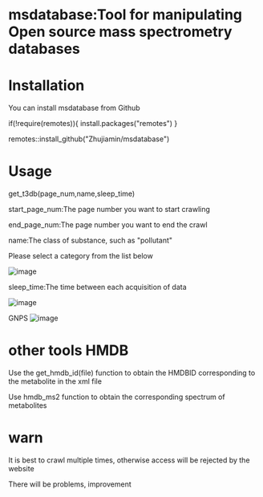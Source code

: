 
# msdatabase:Tool for manipulating Open source mass spectrometry databases
# Installation
You can install msdatabase from Github

if(!require(remotes)){
install.packages("remotes")
}

remotes::install_github("Zhujiamin/msdatabase")

# Usage
get_t3db(page_num,name,sleep_time)

start_page_num:The page number you want to start crawling

end_page_num:The page number you want to end the crawl

name:The class of substance, such as "pollutant"

Please select a category from the list below

![image](https://user-images.githubusercontent.com/93595586/196375621-2c955dad-aa7a-463e-b4d9-9b87fed3e442.png)

sleep_time:The time between each acquisition of data

![image](https://user-images.githubusercontent.com/93595586/196357074-4fee4e08-b667-451f-9cb5-5b90cbc4cc04.png)

GNPS
![image](https://user-images.githubusercontent.com/93595586/198971055-6ab66ede-25da-4870-86ae-0c1972fc2e54.png)


# other tools HMDB
Use the get_hmdb_id(file) function to obtain the HMDBID corresponding to the metabolite in the xml file

Use hmdb_ms2 function to obtain the corresponding spectrum of metabolites

# warn
It is best to crawl multiple times, otherwise access will be rejected by the website

There will be problems, improvement



